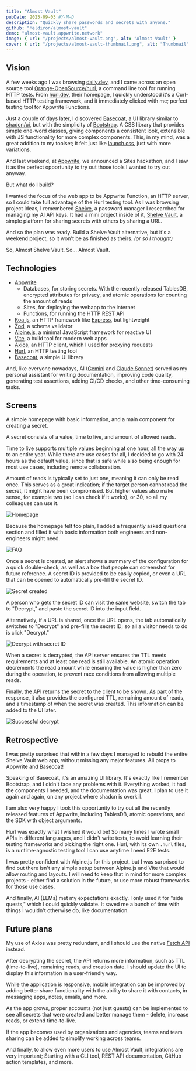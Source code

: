 ```yaml
---
title: "Almost Vault"
pubDate: 2025-09-03 #Y-M-D
description: "Quickly share passwords and secrets with anyone."
github: "Meldiron/almost-vault"
demo: "almost-vault.appwrite.network"
image: { url: "/projects/almost-vault.png", alt: "Almost Vault" }
cover: { url: "/projects/almost-vault-thumbnail.png", alt: "Thumbnail" }
---
```


## Vision

A few weeks ago I was browsing [daily.dev](https://daily.dev), and I came across an open source tool [Orange-OpenSource/hurl](https://github.com/Orange-OpenSource/hurl), a command line tool for running HTTP tests. From [hurl.dev](https://hurl.dev/), their homepage, I quickly understood it's a Curl-based HTTP testing framework, and it immediately clicked with me; perfect testing tool for Appwrite Functions.

Just a couple of days later, I discovered [Basecoat](https://basecoatui.com/), a UI library similar to [shadcn/ui](https://ui.shadcn.com/), but with the simplicity of [Bootstrap](https://getbootstrap.com/). A CSS library that provides simple one-word classes, giving components a consistent look, extensible with JS functionality for more complex components. This, in my mind, was a great addition to my toolset; it felt just like [launch.css](https://launch-css.dev/), just with more variations.

And last weekend, at [Appwrite](https://appwrite.io/), we announced a Sites hackathon, and I saw it as the perfect opportunity to try out those tools I wanted to try out anyway.

But what do I build?

I wanted the focus of the web app to be Appwrite Function, an HTTP server, so I could take full advantage of the Hurl testing tool. As I was browsing project ideas, I remembered [Shelve](https://www.shelve.cloud/), a password manager I researched for managing my AI API keys. It had a mini project inside of it, [Shelve Vault](https://vault.shelve.cloud/), a simple platform for sharing secrets with others by sharing a URL.

And so the plan was ready. Build a Shelve Vault alternative, but it's a weekend project, so it won't be as finished as theirs. _(or so I thought)_

So, Almost Shelve Vault. So... Almost Vault.

## Technologies

- [Appwrite](https://appwrite.io/)
  - Databases, for storing secrets. With the recently released TablesDB, encrypted attributes for privacy, and atomic operations for counting the amount of reads
  - Sites, for deploying the webapp to the internet
  - Functions, for running the HTTP REST API
- [Koa.js](https://koajs.com/), an HTTP framework like [Express](https://expressjs.com/), but lightweight
- [Zod](https://zod.dev/), a schema validator
- [Alpine.js](https://alpinejs.dev/), a minimal JavaScript framework for reactive UI
- [Vite](https://vite.dev/), a build tool for modern web apps
- [Axios](https://axios-http.com/), an HTTP client, which I used for proxying requests
- [Hurl](https://hurl.dev/), an HTTP testing tool
- [Basecoat](https://basecoatui.com), a simple UI library

And, like everyone nowadays, AI ([Gemini](https://gemini.google.com/) and [Claude Sonnet](https://claude.ai/)) served as my personal assistant for writing documentation, improving code quality, generating test assertions, adding CI/CD checks, and other time-consuming tasks.

## Screens

A simple homepage with basic information, and a main component for creating a secret.

A secret consists of a value, time to live, and amount of allowed reads.

Time to live supports multiple values beginning at one hour, all the way up to an entire year. While there are use cases for all, I decided to go with 24 hours as the default value, since that is safe while also being enough for most use cases, including remote collaboration.

Amount of reads is typically set to just one, meaning it can only be read once. This serves as a great indication; if the target person cannot read the secret, it might have been compromised. But higher values also make sense, for example two (so I can check if it works), or 30, so all my colleagues can use it.

![Homepage](/projects/almost-vault/homepage.png)

Because the homepage felt too plain, I added a frequently asked questions section and filled it with basic information both engineers and non-engineers might need.

![FAQ](/projects/almost-vault/faq.png)

Once a secret is created, an alert shows a summary of the configuration for a quick double-check, as well as a box that people can screenshot for future reference. A secret ID is provided to be easily copied, or even a URL that can be opened to automatically pre-fill the secret ID.

![Secret created](/projects/almost-vault/secret-created.png)

A person who gets the secret ID can visit the same website, switch the tab to "Decrypt," and paste the secret ID into the input field.

Alternatively, if a URL is shared, once the URL opens, the tab automatically switches to "Decrypt" and pre-fills the secret ID; so all a visitor needs to do is click "Decrypt."

![Decrypt with secret ID](/projects/almost-vault/decrypt-url.png)

When a secret is decrypted, the API server ensures the TTL meets requirements and at least one read is still available. An atomic operation decrements the read amount while ensuring the value is higher than zero during the operation, to prevent race conditions from allowing multiple reads.

Finally, the API returns the secret to the client to be shown. As part of the response, it also provides the configured TTL, remaining amount of reads, and a timestamp of when the secret was created. This information can be added to the UI later.

![Successful decrypt](/projects/almost-vault/decrypt-successful.png)

## Retrospective

I was pretty surprised that within a few days I managed to rebuild the entire Shelve Vault web app, without missing any major features. All props to Appwrite and Basecoat!

Speaking of Basecoat, it's an amazing UI library. It's exactly like I remember Bootstrap, and I didn't face any problems with it. Everything worked, it had the components I needed, and the documentation was great. I plan to use it again and again, on any project where shadcn is overkill.

I am also very happy I took this opportunity to try out all the recently released features of Appwrite, including TablesDB, atomic operations, and the SDK with object arguments.

Hurl was exactly what I wished it would be! So many times I wrote small APIs in different languages, and I didn't write tests, to avoid learning their testing frameworks and picking the right one. Hurl, with its own `.hurl` files, is a runtime-agnostic testing tool I can use anytime I need E2E tests.

I was pretty confident with Alpine.js for this project, but I was surprised to find out there isn't any simple setup between Alpine.js and Vite that would allow routing and layouts. I will need to keep that in mind for more complex projects - either find a solution in the future, or use more robust frameworks for those use cases.

And finally, AI (LLMs) met my expectations exactly. I only used it for "side quests," which I could quickly validate. It saved me a bunch of time with things I wouldn't otherwise do, like documentation.

## Future plans

My use of Axios was pretty redundant, and I should use the native [Fetch API](https://developer.mozilla.org/en-US/docs/Web/API/Fetch_API) instead.

After decrypting the secret, the API returns more information, such as TTL (time-to-live), remaining reads, and creation date. I should update the UI to display this information in a user-friendly way.

While the application is responsive, mobile integration can be improved by adding better share functionality with the ability to share it with contacts, in messaging apps, notes, emails, and more.

As the app grows, proper accounts (not just guests) can be implemented to see all secrets that were created and better manage them - delete, increase reads, or extend time-to-live.

If the app becomes used by organizations and agencies, teams and team sharing can be added to simplify working across teams.

And finally, to allow even more users to use Almost Vault, integrations are very important; Starting with a CLI tool, REST API documentation, GitHub action templates, and more.
